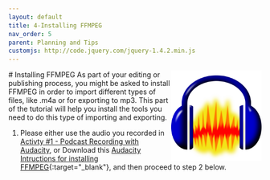 ```yaml
---
layout: default
title: 4-Installing FFMPEG
nav_order: 5
parent: Planning and Tips
customjs: http://code.jquery.com/jquery-1.4.2.min.js
---
```

<img src="images/podcast-edit-01.png" style="float:right;width:180px;" alt="podcasting icon">
# Installing FFMPEG
As part of your editing or publishing process, you might be asked to install FFMPEG in order to import different types of files, like .m4a or for exporting to mp3. This part of the tutorial will help you install the tools you need to do this type of importing and exporting. 

1. Please either use the audio you recorded in [Activty #1 - Podcast Recording with Audacity](recording-audio.html), or Download this [Audacity Intructions for installing FFMPEG](https://support.audacityteam.org/basics/installing-ffmpeg){:target="_blank"}, and then proceed to step 2 below.



<script>  

    function toggle(input) {
        var x = document.getElementById(input);
        if (x.style.display === "none") {
            x.style.display = "block";
        } else {
            x.style.display = "none";
        }
    }
</script>


